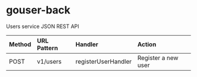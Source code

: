 # gouser-back

Users service JSON REST API

| Method | URL Pattern | Handler             | Action              |
| :----- | :---------- | :------------------ | :------------------ |
| POST   | v1/users    | registerUserHandler | Register a new user |
